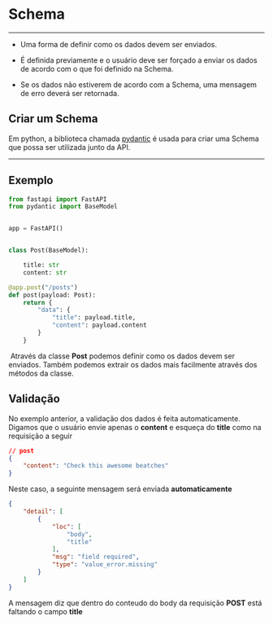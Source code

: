 # Schema

---

- Uma forma de definir como os dados devem ser enviados.

- É definida previamente e o usuário deve ser forçado a enviar os dados  de acordo com o que foi definido na Schema.

- Se os dados não estiverem de acordo com a Schema, uma mensagem de erro deverá ser retornada.

## Criar um Schema

Em python, a biblioteca chamada [pydantic](https://docs.pydantic.dev/latest/) é usada para criar uma Schema que possa ser utilizada junto da API.

---

## Exemplo

```python
from fastapi import FastAPI
from pydantic import BaseModel


app = FastAPI()


class Post(BaseModel):

    title: str
    content: str

@app.post("/posts")
def post(payload: Post):
    return {
        "data": {
            "title": payload.title,
            "content": payload.content
        }
    }
```

 Através da classe **Post** podemos definir como os dados devem ser enviados. Também podemos extrair os dados mais facilmente através dos métodos da classe.

## Validação

No exemplo anterior, a validação dos dados é feita automaticamente. Digamos que o usuário envie apenas o **content** e esqueça do **title** como na requisição a seguir

```json
// post
{
	"content": "Check this awesome beatches"
}
```

Neste caso, a seguinte mensagem será enviada **automaticamente**

```json
{
	"detail": [
		{
			"loc": [
				"body",
				"title"
			],
			"msg": "field required",
			"type": "value_error.missing"
		}
	]
}
```

A mensagem diz que dentro do conteudo do body da requisição **POST** está faltando o campo **title**


